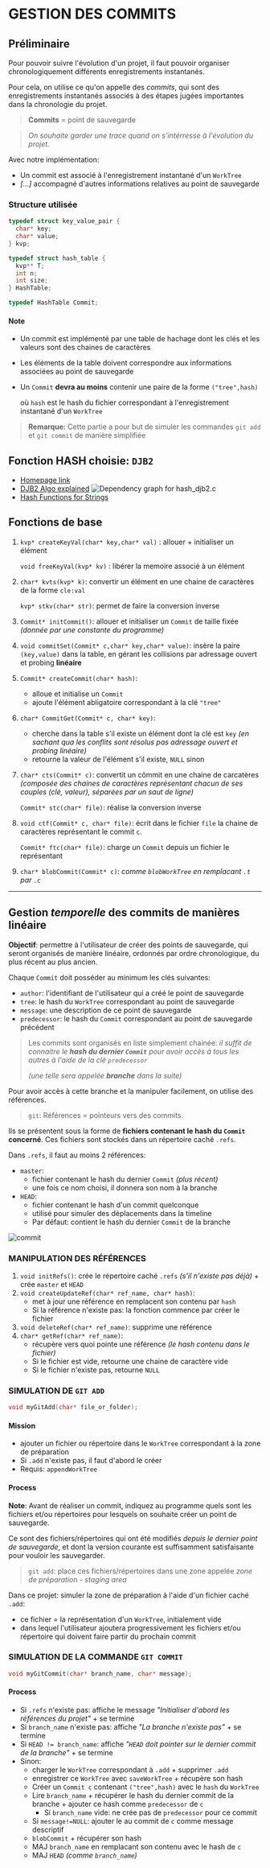 # GESTION DES COMMITS
## Préliminaire
Pour pouvoir suivre l'évolution d'un projet, il faut pouvoir organiser chronologiquement différents enregistrements instantanés. 

Pour cela, on utilise ce qu'on appelle des *commits*, qui sont des enregistrements instantanés associés à des étapes jugées importantes dans la chronologie du projet.
>**Commits** = point de sauvegarde

>*On souhaite garder une trace quand on s'intérresse à l'évolution du projet.*

Avec notre implémentation: 
- Un commit est associé à l'enregistrement instantané d'un `WorkTree`
- *[...]* accompagné d'autres informations relatives au point de sauvegarde

### Structure utilisée
```c
typedef struct key_value_pair {
  char* key;
  char* value;
} kvp;

typedef struct hash_table {
  kvp** T;
  int n; 
  int size;
} HashTable;

typedef HashTable Commit;
```
#### Note
- Un commit est implémenté par une table de hachage dont les clés et les valeurs sont des chaines de caractères
- Les éléments de la table doivent correspondre aux informations associées au point de sauvegarde
- Un `Commit` **devra au moins** contenir une paire de la forme `("tree",hash)` 
	
	où `hash` est le hash du fichier correspondant à l'enregistrement instantané d'un `WorkTree`

> **Remarque:** Cette partie a pour but de simuler les commandes `git add` et `git commit` de manière simplifiée

## Fonction HASH choisie: `DJB2`
- [Homepage link](http://www.cse.yorku.ca/~oz/hash.html)
- [DJB2 Algo explained](https://thealgorithms.github.io/C/d4/de3/hash__djb2_8c.html#details)
![Dependency graph for hash_djb2.c](sub_img/djb2.png)
- [Hash Functions for Strings](https://youtu.be/jtMwp0FqEcg)

## Fonctions de base
1. `kvp* createKeyVal(char* key,char* val)` : allouer + initialiser un élément
	
    `void freeKeyVal(kvp* kv)` : libérer la memoire associé à un élément
2. `char* kvts(kvp* k)`: convertir un élément en une chaine de caractères de la forme `cle:val`
	
    `kvp* stkv(char* str)`: permet de faire la conversion inverse
3. `Commit* initCommit()`: allouer et initialiser un `Commit` de taille fixée *(donnée par une constante du programme)*
4. `void commitSet(Commit* c,char* key,char* value)`: insère la paire `(key,value)` dans la table, en gérant les collisions par adressage ouvert et probing **linéaire**
5. `Commit* createCommit(char* hash)`: 
	- alloue et initialise un `Commit`
	- ajoute l'élément abligatoire correspondant à la clé `"tree"`
6. `char* CommitGet(Commit* c, char* key)`: 
	- cherche dans la table s'il existe un élément dont la clé est `key` *(en sachant qua les conflits sont résolus pas adressage ouvert et probing linéaire)*
	- retourne la valeur de l'élément s'il existe, `NULL` sinon
7. `char* cts(Commit* c)`: convertit un cômmit en une chaine de carcatères *(composée des chaines de caractères représentant chacun de ses couples (clé, valeur), séparées par un saut de ligne)*
	
	`Commit* stc(char* file)`: réalise la conversion inverse
8. `void ctf(Commit* c, char* file)`: écrit dans le fichier `file` la chaine de caractères représentant le commit `c`.
	
	`Commit* ftc(char* file)`: charge un `Commit` depuis un fichier le représentant
9. `char* blobCommit(Commit* c)`: *comme `blobWorkTree` en remplacant `.t` par `.c`*

---
## Gestion *temporelle* des commits de manières linéaire
**Objectif**: permettre à l'utilisateur de créer des points de sauvegarde, qui seront organisés de manière linéaire, ordonnés par ordre chronologique, du plus récent au plus ancien. 

Chaque `Commit` doit posséder au minimum les clés suivantes: 
- `author`: l'identifiant de l'utilisateur qui a créé le point de sauvegarde
- `tree`: le hash du `WorkTree` correspondant au point de sauvegarde
- `message`: une description de ce point de sauvegarde
- `predecessor`: le hash du `Commit` correspondant au point de sauvegarde précédent


>Les commits sont organisés en liste simplement chainée: *il suffit de connaitre le **hash du dernier `Commit`** pour avoir accès à tous les autres à l'aide de la clé `predecessor`*
>
>*(une telle sera appelée **branche** dans la suite)*

Pour avoir accès à cette branche et la manipuler facilement, on utilise des références.
> `git`: Références = pointeurs vers des commits.

Ils se présentent sous la forme de **fichiers contenant le hash du `Commit` concerné**. Ces fichiers sont stockés dans un répertoire caché `.refs`.

Dans `.refs`, il faut au moins 2 références: 
- `master`: 
	- fichier contenant le hash du dernier `Commit` *(plus récent)*
	- une fois ce nom choisi, il donnera son nom à la branche
- `HEAD`: 
	- fichier contenant le hash d'un commit quelconque
	- utilisé pour simuler des déplacements dans la timeline
	- Par défaut: contient le hash du dernier `Commit` de la branche

![commit](sub_img/commit.png)

### MANIPULATION DES RÉFÉRENCES
1. `void initRefs()`: crée le répertoire caché `.refs` *(s'il n'existe pas déjà)* + crée `master` et `HEAD`
2. `void createUpdateRef(char* ref_name, char* hash)`: 
	- met à jour une référence en remplacent son contenu par `hash`
	- Si la référence n'existe pas: la fonction commence par créer le fichier
3. `void deleteRef(char* ref_name)`: supprime une référence
4. `char* getRef(char* ref_name)`: 
	- récupère vers quoi pointe une référence *(le hash contenu dans le fichier)*
	- Si le fichier est vide, retourne une chaine de caractère vide
	- Si le fichier n'existe pas, retourne `NULL`

### SIMULATION DE `GIT ADD`
```C
void myGitAdd(char* file_or_folder);
```
#### Mission 
- ajouter un fichier ou répertoire dans le `WorkTree` correspondant à la zone de préparation
- Si `.add` n'existe pas, il faut d'abord le créer
- Requis: `appendWorkTree`

#### Process
**Note**: Avant de réaliser un commit, indiquez au programme quels sont les fichiers et/ou répertoires pour lesquels on souhaite créer un point de sauvegarde.

Ce sont des fichiers/répertoires qui ont été modifiés *depuis le dernier point de sauvegarde*, et dont la version courante est suffisamment satisfaisante pour vouloir les sauvegarder. 

>`git add`: place ces fichiers/répertoires dans une zone appelée *zone de préparation - staging area*

Dans ce projet: simuler la zone de préparation à l'aide d'un fichier caché `.add`: 
- ce fichier = la représentation d'un `WorkTree`, initialement vide
- dans lequel l'utilisateur ajoutera progressivement les fichiers et/ou répertoire qui doivent faire partir du prochain commit

### SIMULATION DE LA COMMANDE `GIT COMMIT`
```C
void myGitCommit(char* branch_name, char* message);
```
#### Process
- Si `.refs` n'existe pas: affiche le message *"Initialiser d'abord les références du projet"* + se termine
- Si `branch_name` n'existe pas: affiche *"La branche n'existe pas"* + se termine
- Si `HEAD != branch_name`: affiche *"`HEAD` doit pointer sur le dernier commit de la branche"* + se termine
- Sinon: 
	- charger le `WorkTree` correspondant à `.add` + supprimer `.add`
	- enregistrer ce `WorkTree` avec `saveWorkTree` + récupère son hash
	- Créer un `Commit c` contenant `("tree",hash)` avec le `hash` du `WorkTree`
	- Lire `branch_name` + récupérer le hash du dernier commit de la branche + ajouter ce hash comme `predecessor` de `c`
		- Si `branch_name` vide: ne crée pas de `predecessor` pour ce commit
	- Si `message!=NULL`: ajouter le au commit de `c` comme message descriptif
	- `blobCommit` + récupérer son hash
	- MAJ `branch_name` en remplacant son contenu avec le hash de `c`
	- MAJ `HEAD` *(comme `branch_name`)*
